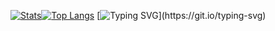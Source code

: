 [![Stats](https://github-stats-alpha.vercel.app/api/?username=Harren06&cc=000&tc=fff&ic=c71585&bc=0000 "Stats")](https://github.com/Harren06&cc=000&tc=fff&ic=c71585&bc=0000 "Stats")[![Top Langs](https://github-readme-stats.vercel.app/api/top-langs/?username=Harren06&theme=omni)](https://github.com/anuraghazra/github-readme-stats)
[![Typing SVG](https://readme-typing-svg.demolab.com?font=Fira+Code&size=25&pause=1000&color=C71585&width=435&lines=Fuck%2C+my+top+laungage+is+html.)](https://git.io/typing-svg)
